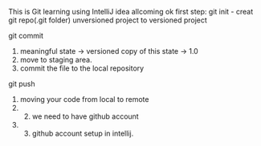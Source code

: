 This is Git learning using IntelliJ idea
allcoming ok
first step: 
git init - creat git repo(.git folder)
unversioned project to versioned project

git commit
1. meaningful state -> versioned copy of this state -> 1.0
2. move to staging area.
3. commit the file to the local repository
 
git push
1. moving your code from local to remote
2. 2. we need to have github account
3. 3. github account setup in intellij.



